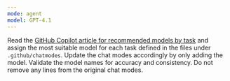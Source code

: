 ```yaml
---
mode: agent
model: GPT-4.1
---
```

Read the [GitHub Copilot article for recommended models by task](https://docs.github.com/en/copilot/reference/ai-models/model-comparison#recommended-models-by-task) and assign the most suitable model for each task defined in the files under `.github/chatmodes`. Update the chat modes accordingly by only adding the model. Validate the model names for accuracy and consistency. Do not remove any lines from the original chat modes.